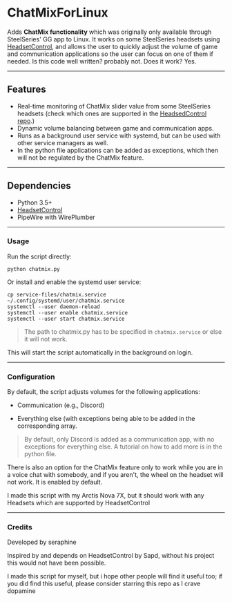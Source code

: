 # ChatMixForLinux
Adds **ChatMix functionality** which was originally only available through SteelSeries' GG app to Linux. It works on some SteelSeries headsets using [HeadsetControl](https://github.com/Sapd/HeadsetControl), and allows the user to quickly adjust the volume of game and communication applications so the user can focus on one of them if needed.
Is this code well written? probably not. Does it work? Yes.

---

## Features

- Real-time monitoring of ChatMix slider value from some SteelSeries headsets (check which ones are supported in the [HeadsedControl repo](https://github.com/Sapd/HeadsetControl).)
- Dynamic volume balancing between game and communication apps. 
- Runs as a background user service with systemd, but can be used with other service managers as well. 
- In the python file applications can be added as exceptions, which then will not be regulated by the ChatMix feature.

---
## Dependencies
- Python 3.5+
- [HeadsetControl](https://github.com/Sapd/HeadsetControl)
- PipeWire with WirePlumber

---
### Usage

Run the script directly:

`python chatmix.py`

Or install and enable the systemd user service:
```
cp service-files/chatmix.service ~/.config/systemd/user/chatmix.service
systemctl --user daemon-reload
systemctl --user enable chatmix.service
systemctl --user start chatmix.service
```
> The path to chatmix.py has to be specified in `chatmix.service` or else it will not work.

This will start the script automatically in the background on login. 


---
### Configuration

By default, the script adjusts volumes for the following applications:

- Communication (e.g., Discord)

- Everything else (with exceptions being able to be added in the corresponding array.

> By default, only Discord is added as a communication app, with no exceptions for everything else.
> A tutorial on how to add more is in the python file.

There is also an option for the ChatMix feature only to work while you are in a voice chat with somebody, and if you aren't, the wheel on the headset will not work. It is enabled by default.


I made this script with my Arctis Nova 7X, but it should work with any Headsets which are supported by HeadsetControl

---

### Credits

Developed by seraphine

Inspired by and depends on HeadsetControl by Sapd, without his project this would not have been possible.

I made this script for myself, but i hope other people will find it useful too; if you did find this useful, please consider starring this repo as I crave dopamine

